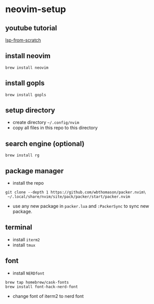 # neovim-setup

## youtube tutorial
[lsp-from-scratch](https://www.youtube.com/watch?v=w7i4amO_zaE&ab_channel=ThePrimeagen)

## install neovim 
```
brew install neovim
```

## install gopls
```
brew install gopls
```

## setup directory
- create directory `~/.config/nvim`
- copy all files in this repo to this directory

## search engine (optional)
```
brew install rg
```

## package manager
- install the repo
```
git clone --depth 1 https://github.com/wbthomason/packer.nvim\
 ~/.local/share/nvim/site/pack/packer/start/packer.nvim
```
- use any new package in `packer.lua` and `:PackerSync` to sync new package.

## terminal
- install `iterm2`
- install `tmux`

## font
- install `NERDfont`
```
brew tap homebrew/cask-fonts
brew install font-hack-nerd-font
```
- change font of iterm2 to nerd font
